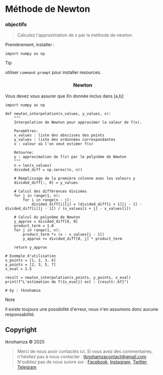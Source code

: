 # Méthode de Newton


### <a name="objectifs"></a> objectifs


> Calculez l'approximation de x par la méthode de newton.


Premièrement, installer :


```shell
import numpy as np
```


> [!TIP]
> utiliser `command prompt` pour installer resources.


</p>
<h3 align="center">Newton</h3>
<p align="center">
</p>

Vous devez vous assurer que Xn donnée inclus dans [a,b]:

```shell
import numpy as np

def newton_interpolation(x_values, y_values, x):
    """
    Interpolation de Newton pour approximer la valeur de f(x).
    
    Paramètres:
    x_values : liste des abscisses des points
    y_values : liste des ordonnées correspondantes
    x : valeur où l'on veut estimer f(x)
    
    Retourne:
    y : approximation de f(x) par le polynôme de Newton
    """
    n = len(x_values)
    divided_diff = np.zeros((n, n))
    
    # Remplissage de la première colonne avec les valeurs y
    divided_diff[:, 0] = y_values
    
    # Calcul des différences divisées
    for j in range(1, n):
        for i in range(n - j):
            divided_diff[i][j] = (divided_diff[i + 1][j - 1] - divided_diff[i][j - 1]) / (x_values[i + j] - x_values[i])
    
    # Calcul du polynôme de Newton
    y_approx = divided_diff[0, 0]
    product_term = 1.0
    for j in range(1, n):
        product_term *= (x - x_values[j - 1])
        y_approx += divided_diff[0, j] * product_term
    
    return y_approx

# Exemple d'utilisation
x_points = [1, 2, 3, 4]
y_points = [2, 3, 5, 7]
x_eval = 2.5

result = newton_interpolation(x_points, y_points, x_eval)
print(f"L'estimation de f({x_eval}) est : {result:.6f}")

# by : tknohamza
```

> [!NOTE]
> Il existe toujours une possibilité d'erreur, nous n'en assumons donc aucune responsabilité.

## <a name="Copyright"></a> Copyright
tknohamza © 2025

> Merci de nous avoir contactés ici. Si vous avez des commentaires, n'hésitez pas à nous contacter :
tknohamzacontact@gmail.com
N'oubliez pas de nous suivre sur :
<a href="https://facebook.com/tknohamza">Facebook</a>, <a href="https://instagram.com/r/tknohamza">Instagram</a>, <a href="https://twitter.com/tknohamza">Twitter</a>, <a href="https://t.me/tknohamzachannel">Telegram</a>
